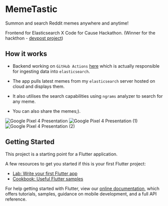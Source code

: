 # MemeTastic

Summon and search Reddit memes anywhere and anytime!

Frontend for Elasticsearch X Code for Cause Hackathon. (Winner for the hackthon - [devpost project](https://devpost.com/software/memetastic))

## How it works

- Backend working on `GitHub Actions` [here](https://github.com/Saransh-cpp/MemeTastic-backend) which is actually responsible for ingesting data into `elasticsearch`.

- The app pulls latest memes from my `elasticsearch` server hosted on cloud and displays them.

- It also utilises the search capabilities using `ngrams` analyzer to search for any meme.
 
- You can also share the memes;).

![Google Pixel 4 Presentation](https://user-images.githubusercontent.com/74055102/119472328-c76ca780-bd67-11eb-81a3-7a38665c2920.png)
![Google Pixel 4 Presentation (1)](https://user-images.githubusercontent.com/74055102/119472348-ca679800-bd67-11eb-8ecb-25e8bc02020a.png)
![Google Pixel 4 Presentation (2)](https://user-images.githubusercontent.com/74055102/119472411-d94e4a80-bd67-11eb-9a2a-b4c8ccdf632b.png)

## Getting Started

This project is a starting point for a Flutter application.

A few resources to get you started if this is your first Flutter project:

- [Lab: Write your first Flutter app](https://flutter.dev/docs/get-started/codelab)
- [Cookbook: Useful Flutter samples](https://flutter.dev/docs/cookbook)

For help getting started with Flutter, view our
[online documentation](https://flutter.dev/docs), which offers tutorials,
samples, guidance on mobile development, and a full API reference.
